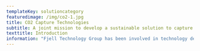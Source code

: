 ```yaml
---
templateKey: solutioncategory
featuredimage: /img/co2-1.jpg
title: CO2 Capture Technologies
subtitle: A joint mission to develop a sustainable solution to capture CO2
texttitle: Introduction
information: "Fjell Technology Group has been involved in technology development for CO2 capturing since 2008. This investment is part of a separate subsidiary Compact Carbon Solutions (3C).\r\n\n\r3C already offer feasibility studies for CO2 capture on all sources of emissions and are currently working on studies on Waste to Energy Plants, Offshore gas turbines and Maritime applications (CO2 capture on ships)\r\n\n\rDue to the very compact and light weight rotating CO2 capture technology, it is retrofitable almost everywhere.\r\n\n\rIn addition, its modular scalability makes 3C suitable for emission poins from 10,000 MT / year to 1,000,000 MT / year based on a pair of standardized plant sizes. The containerized standard modules allow for simplified hook-up and cost-saving on Civil Works.\r\n\n\rIn addition 3C are heading two other development projects for capturing CO2.\r\n\nOne uses Carbonate looping, featuring state of the art Nano-Technology.\r\n\nThe second applies to Green Hydrogen production (Producing Hydrogen without emitting CO2).\r\n\n\rThis development takes place in close collaboration with scientific environments and Equinor. See more info at www.compactcarbon.no"
---
```


